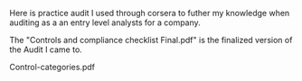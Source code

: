 Here is practice audit I used through corsera to futher my knowledge when auditing as a an entry level analysts for a company.

The "Controls and compliance checklist Final.pdf" is the finalized version of the Audit I came to. 


Control-categories.pdf
